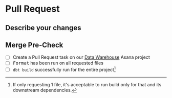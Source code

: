 # Pull Request

## Describe your changes

## Merge Pre-Check

- [ ] Create a Pull Request task on our
      [Data Warehouse](https://app.asana.com/0/35737884613515/1204991342481434) Asana project
- [ ] <kbd>Format</kbd> has been run on all requested files
- [ ] `dbt build` successfully run for the entire project[^1]

[^1]:
    If only requesting 1 file, it's acceptable to run build only for that and its downstream
    dependencies.
